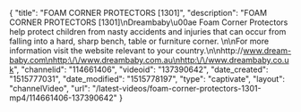 {
    "title": "FOAM CORNER PROTECTORS [1301]",
    "description": "FOAM CORNER PROTECTORS [1301]\nDreambaby\u00ae Foam Corner Protectors help protect children from nasty accidents and injuries that can occur from falling into a hard, sharp bench, table or furniture corner. \n\nFor more information visit the website relevant to your country.\n\nhttp:\/\/www.dream-baby.com\nhttp:\/\/www.dreambaby.com.au\nhttp:\/\/www.dreambaby.co.uk",
    "channelid": "114661406",
    "videoid": "137390642",
    "date_created": "1515777031",
    "date_modified": "1515778197",
    "type": "captivate",
    "layout": "channelVideo",
    "url": "\/latest-videos\/foam-corner-protectors-1301-mp4\/114661406-137390642"
}
